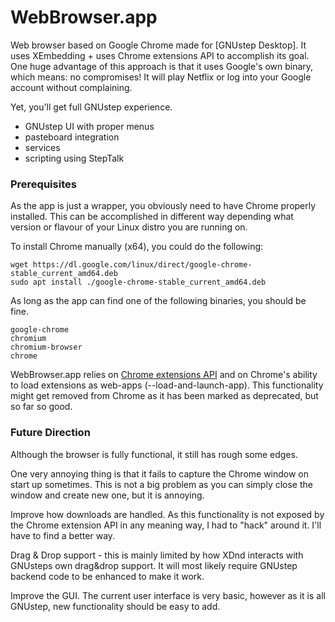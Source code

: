 # WebBrowser.app

Web browser based on Google Chrome made for [GNUstep Desktop].
It uses XEmbedding + uses Chrome extensions API to accomplish its goal.
One huge advantage of this approach is that it uses Google's own binary, 
which means: no compromises!
It will play Netflix or log into your Google account without complaining.

Yet, you'll get full GNUstep experience.

- GNUstep UI with proper menus
- pasteboard integration
- services
- scripting using StepTalk

### Prerequisites

As the app is just a wrapper, you obviously need to have Chrome properly installed.
This can be accomplished in different way depending what version or flavour of your Linux distro you are running on.

To install Chrome manually (x64), you could do the following:

```
wget https://dl.google.com/linux/direct/google-chrome-stable_current_amd64.deb
sudo apt install ./google-chrome-stable_current_amd64.deb
````

As long as the app can find one of the following binaries, you should be fine.

```
google-chrome
chromium
chromium-browser
chrome
```

WebBrowser.app relies on [Chrome extensions API](ttps://developer.chrome.com/docs/extensions/reference/) 
and on Chrome's ability to load extensions as web-apps (--load-and-launch-app).
This functionality might get removed from Chrome as it has been marked as deprecated, but so far so good.

### Future Direction

Although the browser is fully functional, it still has rough some edges.

One very annoying thing is that it fails to capture the Chrome window on start up sometimes.
This is not a big problem as you can simply close the window and create new one, but it is annoying.

Improve how downloads are handled. As this functionality is not exposed by the Chrome extension API 
in any meaning way, I had to "hack" around it. I'll have to find a better way.

Drag & Drop support - this is mainly limited by how XDnd interacts with GNUsteps own drag&drop support.
It will most likely require GNUstep backend code to be enhanced to make it work.

Improve the GUI. The current user interface is very basic, however as it is all GNUstep, new functionality
should be easy to add.

